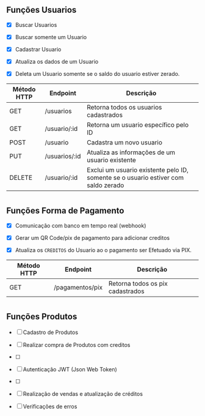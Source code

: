 ## Funções Usuarios

- [X] Buscar Usuarios

- [X] Buscar somente um Usuario

- [X] Cadastrar Usuario

- [X] Atualiza os dados de um Usuario

- [X] Deleta um Usuario somente se o saldo do usuario estiver zerado.

| Método HTTP	| Endpoint | Descrição |
|--------|----------|----------|
| GET |	/usuarios |	Retorna todos os usuarios cadastrados |
| GET |	/usuario/:id |	Retorna um usuario específico pelo ID |
| POST |	/usuario |	Cadastra um novo usuario |
| PUT |	/usuarios/:id |	Atualiza as informações de um usuario existente |
| DELETE |	/usuario/:id |	Exclui um usuario existente pelo ID, somente se o usuario estiver com saldo zerado |
#

## Funções Forma de Pagamento

- [X] Comunicação com banco em tempo real (webhook)

- [X] Gerar um QR Code/pix de pagamento para adicionar creditos

- [X] Atualiza os `CREDITOS` do Usuario ao o pagamento ser Efetuado via PIX.


| Método HTTP	| Endpoint | Descrição |
|--------|----------|----------|
| GET |	/pagamentos/pix |	Retorna todos os pix cadastrados |

#

## Funções Produtos

- [ ] Cadastro de Produtos

- [ ] Realizar compra de Produtos com creditos
- [ ] 
- [ ]  Autenticação JWT (Json Web Token)
- [ ]  
- [ ]  Realização de vendas e atualização de créditos

- [ ]  Verificações de erros




